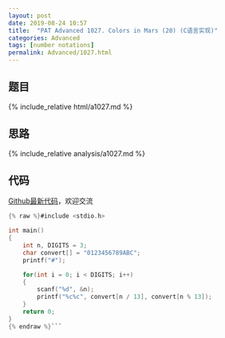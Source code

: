 ```yaml
---
layout: post
date: 2019-08-24 10:57
title:  "PAT Advanced 1027. Colors in Mars (20) (C语言实现)"
categories: Advanced
tags: [number notations]
permalink: Advanced/1027.html
---
```


## 题目

{% include_relative html/a1027.md %}

## 思路

{% include_relative analysis/a1027.md %}

## 代码

[Github最新代码](https://github.com/OliverLew/PAT/blob/master/PATAdvanced/1027.c)，欢迎交流

```c
{% raw %}#include <stdio.h>

int main()
{
    int n, DIGITS = 3;
    char convert[] = "0123456789ABC";
    printf("#");

    for(int i = 0; i < DIGITS; i++)
    {
        scanf("%d", &n);
        printf("%c%c", convert[n / 13], convert[n % 13]);
    }
    return 0;
}
{% endraw %}```